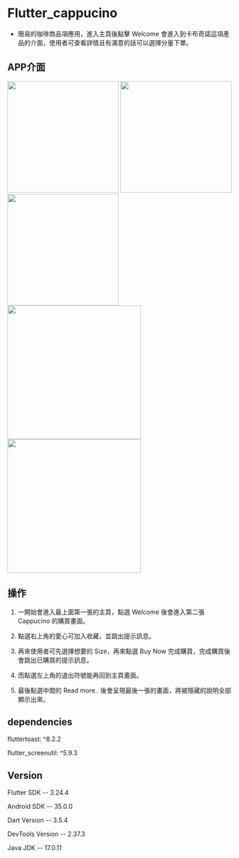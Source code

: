 # Flutter_cappucino

* 簡易的咖啡商品項應用，進入主頁後點擊 Welcome 會進入到卡布奇諾這項產品的介面，使用者可查看詳情且有滿意的話可以選擇分量下單。

## APP介面

<img src="https://github.com/user-attachments/assets/bd01db31-e4c8-4c64-8471-5c50b4040056" width="250px">
<img src="https://github.com/user-attachments/assets/a3a9b863-f6c4-42fd-af58-3efc8d62b248" width="250px">
<img src="https://github.com/user-attachments/assets/4d20c3d5-5e45-4d70-a596-d083034505bf" width="250px">

<img src="https://github.com/user-attachments/assets/073324bd-91b5-4261-8dee-02d841fde61f" width="300px">
<img src="https://github.com/user-attachments/assets/4069f760-8202-4455-8de0-f454897468d0" width="300px">


## 操作

1. 一開始會進入最上面第一張的主頁，點選 Welcome 後會進入第二張 Cappucino 的購買畫面。

2. 點選右上角的愛心可加入收藏，並跳出提示訊息。

3. 再來使用者可先選擇想要的 Size，再來點選 Buy Now 完成購買，完成購買後會跳出已購買的提示訊息。

4. 而點選左上角的退出符號能再回到主頁畫面。

5. 最後點選中間的 Read more.. 後會呈現最後一張的畫面，將被隱藏的說明全部顯示出來。


## dependencies
fluttertoast: ^8.2.2

flutter_screenutil: ^5.9.3


## Version
Flutter SDK -- 3.24.4

Android SDK -- 35.0.0

Dart Version -- 3.5.4

DevTools Version -- 2.37.3

Java JDK -- 17.0.11

